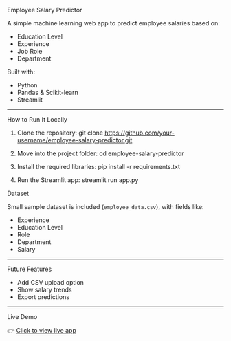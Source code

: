 Employee Salary Predictor

A simple machine learning web app to predict employee salaries based on:

-  Education Level
-  Experience
- Job Role
-  Department

Built with:
- Python
- Pandas & Scikit-learn
- Streamlit

---

 How to Run It Locally

1. Clone the repository:
git clone https://github.com/your-username/employee-salary-predictor.git

2. Move into the project folder:
cd employee-salary-predictor

3. Install the required libraries:
 pip install -r requirements.txt
 
4. Run the Streamlit app:
streamlit run app.py



Dataset

Small sample dataset is included (`employee_data.csv`), with fields like:
- Experience
- Education Level
- Role
- Department
- Salary

---

Future Features

- Add CSV upload option
- Show salary trends
- Export predictions

---

Live Demo 

👉 [Click to view live app](https://employee-salary-predictor.streamlit.app/) 


